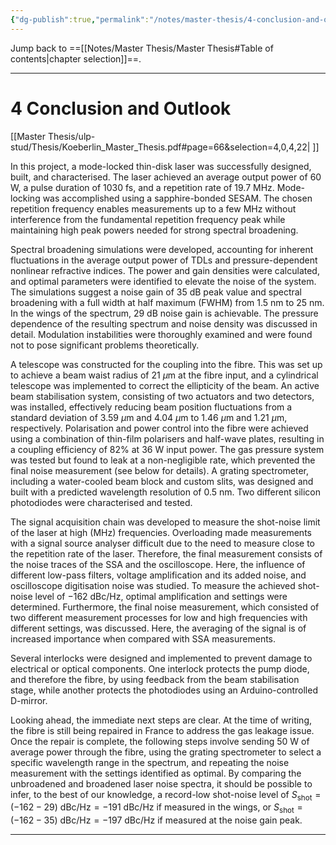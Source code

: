 ```yaml
---
{"dg-publish":true,"permalink":"/notes/master-thesis/4-conclusion-and-outlook/","hide":"true","updated":"2025-06-04T14:17:06.769+02:00"}
---
```


Jump back to ==[[Notes/Master Thesis/Master Thesis#Table of contents\|chapter selection]]==.

---
# 4 Conclusion and Outlook
 [[Master Thesis/ulp-stud/Thesis/Koeberlin_Master_Thesis.pdf#page=66&selection=4,0,4,22| ]]
 
In this project, a mode-locked thin-disk laser was successfully designed, built, and characterised. The laser achieved an average output power of $60 \text{ W}$, a pulse duration of $1030 \text{ fs}$, and a repetition rate of $19.7 \text{ MHz}$. Mode-locking was accomplished using a sapphire-bonded SESAM. The chosen repetition frequency enables measurements up to a few $\text{MHz}$ without interference from the fundamental repetition frequency peak while maintaining high peak powers needed for strong spectral broadening.

Spectral broadening simulations were developed, accounting for inherent fluctuations in the average output power of TDLs and pressure-dependent nonlinear refractive indices. The power and gain densities were calculated, and optimal parameters were identified to elevate the noise of the system. The simulations suggest a noise gain of $35 \text{ dB}$ peak value and spectral broadening with a full width at half maximum (FWHM) from $1.5 \text{ nm}$ to $25 \text{ nm}$. In the wings of the spectrum, $29 \text{ dB}$ noise gain is achievable. The pressure dependence of the resulting spectrum and noise density was discussed in detail. Modulation instabilities were thoroughly examined and were found not to pose significant problems theoretically.

A telescope was constructed for the coupling into the fibre. This was set up to achieve a beam waist radius of $21 \text{ }\mu\text{m}$ at the fibre input, and a cylindrical telescope was implemented to correct the ellipticity of the beam. An active beam stabilisation system, consisting of two actuators and two detectors, was installed, effectively reducing beam position fluctuations from a standard deviation of $3.59 \text{ }\mu\text{m}$ and $4.04 \text{ }\mu\text{m}$ to $1.46 \text{ }\mu\text{m}$ and $1.21 \text{ }\mu\text{m}$, respectively. Polarisation and power control into the fibre were achieved using a combination of thin-film polarisers and half-wave plates, resulting in a coupling efficiency of $82\%$ at $36 \text{ W}$ input power. The gas pressure system was tested but found to leak at a non-negligible rate, which prevented the final noise measurement (see below for details). A grating spectrometer, including a water-cooled beam block and custom slits, was designed and built with a predicted wavelength resolution of $0.5 \text{ nm}$. Two different silicon photodiodes were characterised and tested.

The signal acquisition chain was developed to measure the shot-noise limit of the laser at high $(\text{MHz})$ frequencies. Overloading made measurements with a signal source analyser difficult due to the need to measure close to the repetition rate of the laser. Therefore, the final measurement consists of the noise traces of the SSA and the oscilloscope. Here, the influence of different low-pass filters, voltage amplification and its added noise, and oscilloscope digitisation noise was studied. To measure the achieved shot-noise level of $-162 \text{ dBc/Hz}$, optimal amplification and settings were determined. Furthermore, the final noise measurement, which consisted of two different measurement processes for low and high frequencies with different settings, was discussed. Here, the averaging of the signal is of increased importance when compared with SSA measurements.

Several interlocks were designed and implemented to prevent damage to electrical or optical components. One interlock protects the pump diode, and therefore the fibre, by using feedback from the beam stabilisation stage, while another protects the photodiodes using an Arduino-controlled D-mirror.

Looking ahead, the immediate next steps are clear. At the time of writing, the fibre is still being repaired in France to address the gas leakage issue. Once the repair is complete, the following steps involve sending $50 \text{ W}$ of average power through the fibre, using the grating spectrometer to select a specific wavelength range in the spectrum, and repeating the noise measurement with the settings identified as optimal. By comparing the unbroadened and broadened laser noise spectra, it should be possible to infer, to the best of our knowledge, a record-low shot-noise level of $S_{\text{shot}}=(-162-29) \text{ dBc/Hz} = -191 \text{ dBc/Hz}$ if measured in the wings, or $S_{\text{shot}}=(-162-35) \text{ dBc/Hz} = -197 \text{ dBc/Hz}$ if measured at the noise gain peak.

---